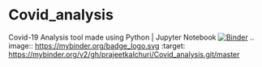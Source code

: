 # Covid_analysis
Covid-19 Analysis tool made using Python | Jupyter Notebook
[![Binder](https://mybinder.org/badge_logo.svg)](https://mybinder.org/v2/gh/prajeetkalchuri/Covid_analysis.git/master)
.. image:: https://mybinder.org/badge_logo.svg
 :target: https://mybinder.org/v2/gh/prajeetkalchuri/Covid_analysis.git/master
